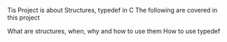 Tis Project is about Structures, typedef in C 
The following are covered in this project

What are structures, when, why and how to use them
How to use typedef
